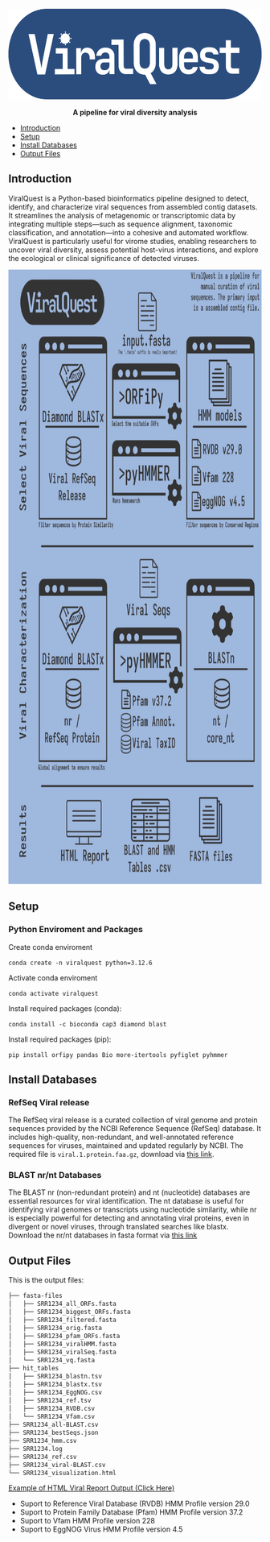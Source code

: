 <br>

<div align="center">

<img src="https://github.com/gabrielvpina/viralquest/blob/main/images/headerLogo.png" width="530" height="180">
  
  <p align="center">
    <strong>A pipeline for viral diversity analysis</strong>
  </p>
</div>

- [Introduction](#introduction)
- [Setup](#setup)
- [Install  Databases](#install-databases)
- [Output Files](#output-files)


## Introduction
ViralQuest is a Python-based bioinformatics pipeline designed to detect, identify, and characterize viral sequences from assembled contig datasets. It streamlines the analysis of metagenomic or transcriptomic data by integrating multiple steps—such as sequence alignment, taxonomic classification, and annotation—into a cohesive and automated workflow. ViralQuest is particularly useful for virome studies, enabling researchers to uncover viral diversity, assess potential host-virus interactions, and explore the ecological or clinical significance of detected viruses.



<img src="https://github.com/gabrielvpina/viralquest/blob/main/images/VQscheme.png" width="850" height="1220">



## Setup
### Python Enviroment and Packages
Create conda enviroment
```
conda create -n viralquest python=3.12.6
```
Activate conda enviroment
```
conda activate viralquest
```
Install required packages (conda):
```
conda install -c bioconda cap3 diamond blast
```
Install required packages (pip):
```
pip install orfipy pandas Bio more-itertools pyfiglet pyhmmer
```

## Install Databases
### RefSeq Viral release
The RefSeq viral release is a curated collection of viral genome and protein sequences provided by the NCBI Reference Sequence (RefSeq) database. It includes high-quality, non-redundant, and well-annotated reference sequences for viruses, maintained and updated regularly by NCBI. The required file is `viral.1.protein.faa.gz`, download via [this link](https://ftp.ncbi.nlm.nih.gov/refseq/release/viral/viral.1.protein.faa.gz).
### BLAST nr/nt Databases
The BLAST nr (non-redundant protein) and nt (nucleotide) databases are essential resources for viral identification. The nt database is useful for identifying viral genomes or transcripts using nucleotide similarity, while nr is especially powerful for detecting and annotating viral proteins, even in divergent or novel viruses, through translated searches like blastx.
Download the nr/nt databases in fasta format via [this link](https://ftp.ncbi.nlm.nih.gov/blast/db/FASTA/)





## Output Files
This is the output files:
```
├── fasta-files
│   ├── SRR1234_all_ORFs.fasta
│   ├── SRR1234_biggest_ORFs.fasta
│   ├── SRR1234_filtered.fasta
│   ├── SRR1234_orig.fasta
│   ├── SRR1234_pfam_ORFs.fasta
│   ├── SRR1234_viralHMM.fasta
│   ├── SRR1234_viralSeq.fasta
│   └── SRR1234_vq.fasta
├── hit_tables
│   ├── SRR1234_blastn.tsv
│   ├── SRR1234_blastx.tsv
│   ├── SRR1234_EggNOG.csv
│   ├── SRR1234_ref.tsv
│   ├── SRR1234_RVDB.csv
│   └── SRR1234_Vfam.csv
├── SRR1234_all-BLAST.csv
├── SRR1234_bestSeqs.json
├── SRR1234_hmm.csv
├── SRR1234.log
├── SRR1234_ref.csv
├── SRR1234_viral-BLAST.csv
└── SRR1234_visualization.html
```


[Example of HTML Viral Report Output (Click Here)](https://chocolate-yetta-73.tiiny.site)
* Suport to Reference Viral Database (RVDB) HMM Profile version 29.0
* Suport to Protein Family Database (Pfam) HMM Profile version 37.2
* Suport to Vfam HMM Profile version 228
* Suport to EggNOG Virus HMM Profile version 4.5
